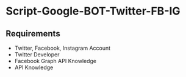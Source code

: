 # Script-Google-BOT-Twitter-FB-IG

## Requirements
- Twitter, Facebook, Instagram Account
- Twitter Developer
- Facebook Graph API Knowledge
- API Knowledge
